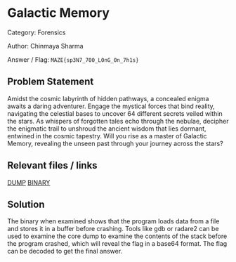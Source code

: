 # **Galactic Memory**

Category: Forensics

Author: Chinmaya Sharma

Answer / Flag: `MAZE{sp3N7_700_L0nG_0n_7h1s}`

## Problem Statement

Amidst the cosmic labyrinth of hidden pathways, a concealed enigma awaits a daring adventurer. Engage the mystical forces that bind reality, navigating the celestial bases to uncover 64 different secrets veiled within the stars. As whispers of forgotten tales echo through the nebulae, decipher the enigmatic trail to unshroud the ancient wisdom that lies dormant, entwined in the cosmic tapestry. Will you rise as a master of Galactic Memory, revealing the unseen past through your journey across the stars?

## Relevant files / links

[DUMP](https://drive.google.com/file/d/1AkntB09wpBV5UByw8hSdotP6Gr1GJ8th/view?usp=sharing)
[BINARY](https://drive.google.com/file/d/1j1dBiH9FNpU9f0h55BbN8LX-VJOdtTRJ/view?usp=sharing)

## Solution

The binary when examined shows that the program loads data from a file and stores it in a buffer before crashing. Tools like gdb or radare2 can be used to examine the core dump to examine the contents of the stack before the program crashed, which will reveal the flag in a base64 format. The flag can be decoded to get the final answer.

